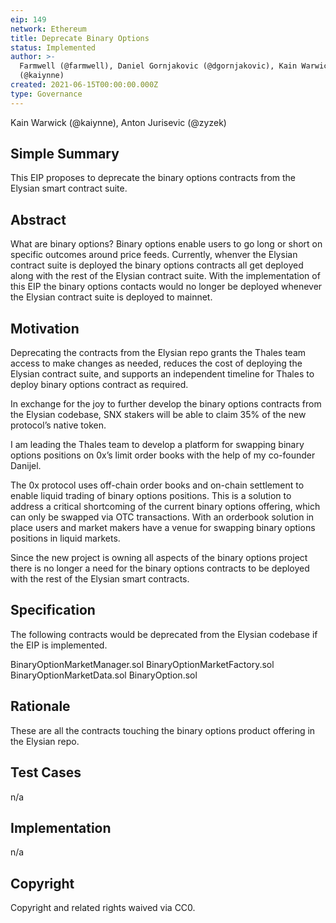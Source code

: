 ```yaml
---
eip: 149
network: Ethereum
title: Deprecate Binary Options
status: Implemented
author: >-
  Farmwell (@farmwell), Daniel Gornjakovic (@dgornjakovic), Kain Warwick
  (@kaiynne)
created: 2021-06-15T00:00:00.000Z
type: Governance
---
```


Kain Warwick (@kaiynne), Anton Jurisevic (@zyzek)

## Simple Summary

This EIP proposes to deprecate the binary options contracts from the Elysian smart contract suite.

## Abstract

What are binary options? Binary options enable users to go long or short on specific outcomes around price feeds. Currently, whenver the Elysian contract suite is deployed the binary options contracts all get deployed along with the rest of the Elysian contract suite. With the implementation of this EIP the binary options contacts would no longer be deployed whenever the Elysian contract suite is deployed to mainnet.

## Motivation

Deprecating the contracts from the Elysian repo grants the Thales team access to make changes as needed, reduces the cost of deploying the Elysian contract suite, and supports an independent timeline for Thales to deploy binary options contract as required.

In exchange for the joy to further develop the binary options contracts from the Elysian codebase, SNX stakers will be able to claim 35% of the new protocol’s native token.

I am leading the Thales team to develop a platform for swapping binary options positions on 0x’s limit order books with the help of my co-founder Danijel.

The 0x protocol uses off-chain order books and on-chain settlement to enable liquid trading of binary options positions. This is a solution to address a critical shortcoming of the current binary options offering, which can only be swapped via OTC transactions. With an orderbook solution in place users and market makers have a venue for swapping binary options positions in liquid markets.

Since the new project is owning all aspects of the binary options project there is no longer a need for the binary options contracts to be deployed with the rest of the Elysian smart contracts.

## Specification

The following contracts would be deprecated from the Elysian codebase if the EIP is implemented.

BinaryOptionMarketManager.sol
BinaryOptionMarketFactory.sol
BinaryOptionMarketData.sol
BinaryOption.sol

## Rationale

These are all the contracts touching the binary options product offering in the Elysian repo.

## Test Cases

n/a

## Implementation

n/a

## Copyright

Copyright and related rights waived via CC0.